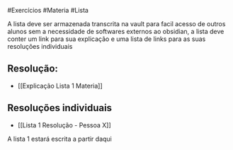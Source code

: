 #Exercícios #Materia #Lista

A lista deve ser armazenada transcrita na vault para facil acesso de outros alunos sem a necessidade de softwares externos ao obsidian, a lista deve conter um link para sua explicação e uma lista de links para as suas resoluções individuais  
## Resolução: 
- [[Explicação Lista 1 Materia]]
## Resoluções individuais
- [[Lista 1 Resolução - Pessoa X]]

A lista 1 estará escrita a partir daqui